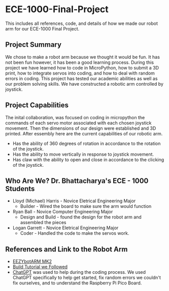 # ECE-1000-Final-Project
This includes all references, code, and details of how we made our robot arm for our ECE-1000 Final Project.
## Project Summary
We chose to make a robot arm because we thought it would be fun. It has not been fun however, it has been a good learning process. During this project we have learned how to code in MicroPython, how to submit a 3D print, how to integrate servos into coding, and how to deal with random errors in coding. This project has tested our academic abilities as well as our problem solving skills. We have constructed a robotic arm controlled by joystick.
## Project Capabilities
The inital collaboration, was focused on coding in micropython the commands of each servo motor associated with each chosen joystick movement. Then the dimensions of our design were established and 3D printed. After essembly here are the current capabilities of our robotic arm.
* Has the ability of 360 degrees of rotation in accordance to the rotation of the joystick.
* Has the ability to move vertically in response to joystick movement.
* Has claw with the ability to open and close in accordance to the clicking of the joystick.
## Who Are We? Dr. Bhattacharya's ECE - 1000 Students
* Lloyd (Michael) Harris - Novice Eletrical Engineering Major
    * Builder - Wired the board to make sure the arm would function
* Ryan Ball - Novice Computer Engineering Major
    * Design and Build - found the design for the robot arm and assembled the pieces
* Logan Garrett - Novice Eletrical Engineering Major
    * Coder - Handled the code to make the servos work. 
## References and Link to the Robot Arm 
* [EEZYbotARM MK2](https://www.thingiverse.com/thing:1454048)
* [Build Tutorial we Followed](https://www.youtube.com/watch?v=R2MI-tpXyS4&t=34s)
* [ChatGPT](https://chatgpt.com/) was used to help during the coding process. We used ChatGPT specifically to help get started, fix random errors we couldn't fix ourselves, and to understand the Raspberry Pi Pico Board.
